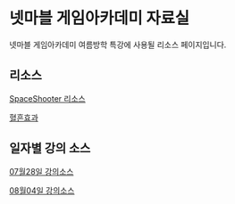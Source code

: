 # 넷마블 게임아카데미 자료실

넷마블 게임아카데미 여름방학 특강에 사용될 리소스 페이지입니다.

## 리소스

[SpaceShooter 리소스](https://drive.google.com/open?id=1HJHKxupcMSqcr4UgZ2gx22OuMA0u1uxW)

[혈흔효과](https://drive.google.com/open?id=1rHlPeo7iZqiLR-N-MD0PFg7Owt1qa8xO)

## 일자별 강의 소스

[07월28일 강의소스](https://drive.google.com/open?id=12SJeGQmGhaW3fIStc-mdtlwNfiX4Oxa3)

[08월04일 강의소스](https://drive.google.com/open?id=190VVCdKXyHg5JlCrK9qmuMTsIbNcuz9M)
